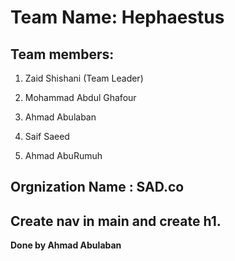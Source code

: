 # Team Name: Hephaestus

## Team members:
1. Zaid Shishani (Team Leader)
2. Mohammad Abdul Ghafour 

3. Ahmad Abulaban
4. Saif Saeed

5. Ahmad AbuRumuh

## Orgnization Name : SAD.co


## Create nav in main and create h1. 

**Done by Ahmad Abulaban**